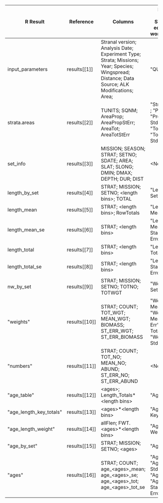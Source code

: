 |	R Result	|	Reference	|	Columns	|	Legacy (APL) STRANAL equivalent worksheet(s)	|
|	------------------------------	|	------------------------------	|	------------------------------	|	------------------------------	|
|	input&#95;parameters	|	results[[1]] 	|	Stranal version; Analysis Date; Experiment Type; Strata; Missions; Year; Species; Wingspread; Distance; Data Source; ALK Modifications; Area;	|	"QUERY"	|
|	strata.areas	|	results[[2]] 	|	TUNITS; SQNM; AreaProp; AreaPropStErr; AreaTot; AreaTotStErr	|	"Strata Area" ; "Prop Area"; "Prop Area Std Err"; "Total Area"; "Total Area Std Area"            	|
|	set&#95;info	|	results[[3]] 	|	MISSION; SEASON; STRAT; SETNO; SDATE; AREA; SLAT; SLONG; DMIN; DMAX; DEPTH; DUR; DIST	|	&lt;New&gt;	|
|	length&#95;by&#95;set	|	results[[4]] 	|	STRAT; MISSION; SETNO; &lt;length bins&gt;; TOTAL	|	"Length by Set"	|
|	length&#95;mean	|	results[[5]] 	|	STRAT; &lt;length bins&gt;; RowTotals	|	"Length Mean"	|
|	length&#95;mean&#95;se	|	results[[6]] 	|	STRAT; &lt;length bins&gt;	|	"Length Mean Standard Error"	|
|	length&#95;total	|	results[[7]] 	|	STRAT; &lt;length bins&gt;	|	"Length Total"	|
|	length&#95;total&#95;se	|	results[[8]] 	|	STRAT; &lt;length bins&gt;	|	"Length Total Standard Error"	|
|	nw&#95;by&#95;set	|	results[[9]] 	|	STRAT; MISSION; SETNO; TOTNO; TOTWGT	|	"Weight By Set"; &lt;New&gt;	|
|	 "weights"	|	results[[10]]	|	STRAT; COUNT; TOT&#95;WGT; MEAN&#95;WGT; BIOMASS; ST&#95;ERR&#95;WGT; ST&#95;ERR&#95;BIOMASS	|	"Weight Mean";  "Weight Mean Std Err";  "Weight Total"; "Weight Total Std Err"	|
|	 "numbers"	|	results[[11]]	|	STRAT; COUNT; TOT&#95;NO; MEAN&#95;NO; ABUND; ST&#95;ERR&#95;NO; ST&#95;ERR&#95;ABUND	|	&lt;New&gt;	|
|	 "age&#95;table"	|	results[[12]]	|	&lt;ages&gt;; Length&#95;Totals*&lt;length bins&gt;	|	 "Age Table"	|
|	 "age&#95;length&#95;key&#95;totals"	|	results[[13]]	|	&lt;ages&gt;*&lt;length bins&gt;	|	"Age Length Key"	|
|	 "age&#95;length&#95;weight"	|	results[[14]]	|	allFlen; FWT.&lt;ages&gt;*&lt;length bins&gt;	|	"Age Length Weight"	|
|	 "age&#95;by&#95;set"	|	results[[15]]	|	STRAT; MISSION; SETNO; &lt;ages&gt;	|	"Age By Set"	|
|	 "ages"	|	results[[16]]	|	STRAT; COUNT; age&#95;&lt;ages&gt;&#95;mean; age&#95;&lt;ages&gt;&#95;se; age&#95;&lt;ages&gt;&#95;tot; age&#95;&lt;ages&gt;&#95;tot&#95;se	|	"Age Mean"; "Age Mean Std Error"; "Age Total"; "Age Total Standard Error"                       	|
